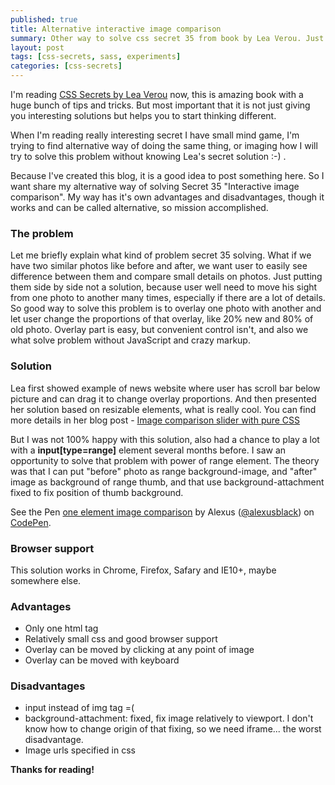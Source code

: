 ```yaml
---
published: true
title: Alternative interactive image comparison
summary: Other way to solve css secret 35 from book by Lea Verou. Just one html tag and no any JS.
layout: post
tags: [css-secrets, sass, experiments]
categories: [css-secrets]
---
```

<p>I'm reading <a href="http://shop.oreilly.com/product/0636920031123.do" title="Buy CSS Secrets book">CSS Secrets by Lea Verou</a> now, this is amazing book with a huge bunch of tips and tricks. But most important that it is not just giving you interesting solutions but helps you to start thinking different.</p>
<p>When I'm reading really interesting secret I have small mind game, I'm trying to find alternative way of doing the same thing, or imaging how I will try to solve this problem without knowing Lea's secret solution :-) . </p>
<p>Because I've created this blog, it is a good idea to post something here. So I want share my alternative way of solving Secret 35 "Interactive image comparison". My way has it's own advantages and disadvantages, though it works and can be called alternative, so mission accomplished.</p>
<h3>The problem</h3>
<p>Let me briefly explain what kind of problem secret 35 solving. What if we have two similar photos like before and after, we want user to easily see difference between them and compare small details on photos. Just putting them side by side not a solution, because user well need to move his sight from one photo to another many times, especially if there are a lot of details. So good way to solve this problem is to overlay one photo with another and let user change the proportions of that overlay, like 20% new and 80% of old photo. Overlay part is easy, but convenient control isn't, and also we what solve problem without JavaScript and crazy markup.</p>
<h3>Solution</h3>
<p>Lea first showed example of news website where user has scroll bar below picture and can drag it to change overlay proportions. And then presented her solution based on resizable elements, what is really cool. You can find more details in her blog post - <a href="http://lea.verou.me/2014/07/image-comparison-slider-with-pure-css/">Image comparison slider with pure CSS</a></p>
<p>But I was not 100% happy with this solution, also had a chance to play a lot with a <strong>input[type=range]</strong> element several months before. I saw an opportunity to solve that problem with power of range element. The theory was that I can put "before" photo as range background-image, and "after" image as background of range thumb, and that use background-attachment fixed to fix position of thumb background.</p>

<p data-height="500" data-theme-id="dark" data-slug-hash="XKjdRL" data-default-tab="css,result" data-user="alexusblack" data-embed-version="2" class="codepen">See the Pen <a href="http://codepen.io/alexusblack/pen/XKjdRL/">one element image comparison</a> by Alexus (<a href="http://codepen.io/alexusblack">@alexusblack</a>) on <a href="http://codepen.io">CodePen</a>.</p>
<script async src="//assets.codepen.io/assets/embed/ei.js"></script>

<h3>Browser support</h3>
<p>This solution works in Chrome, Firefox, Safary and IE10+, maybe somewhere else.</p>

<h3>Advantages</h3>
<ul>
  <li>Only one html tag</li>
  <li>Relatively small css and good browser support</li>
  <li>Overlay can be moved by clicking at any point of image</li>
  <li>Overlay can be moved with keyboard</li>
</ul>

<h3>Disadvantages</h3>
<ul>
  <li>input instead of img tag =( </li>
  <li>background-attachment: fixed, fix image relatively to viewport. I don't know how to change origin of that fixing, so we need iframe... the worst disadvantage.</li>
  <li>Image urls specified in css</li>
</ul>

<strong>Thanks for reading!</strong>
